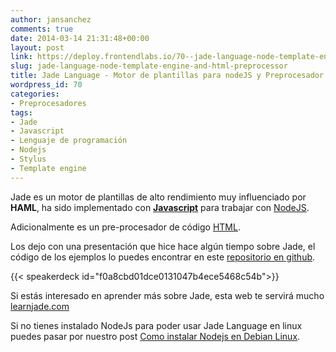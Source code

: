 ```yaml
---
author: jansanchez
comments: true
date: 2014-03-14 21:31:48+00:00
layout: post
link: https://deploy.frontendlabs.io/70--jade-language-node-template-engine-and-html-preprocessor
slug: jade-language-node-template-engine-and-html-preprocessor
title: Jade Language - Motor de plantillas para nodeJS y Preprocesador HTML
wordpress_id: 70
categories:
- Preprocesadores
tags:
- Jade
- Javascript
- Lenguaje de programación
- Nodejs
- Stylus
- Template engine
---
```


Jade es un motor de plantillas de alto rendimiento muy influenciado por **HAML**, ha sido implementado con [**Javascript**](https://frontendlabs.io/tag/javascript/) para trabajar con [NodeJS](https://frontendlabs.io/tag/nodejs/).

Adicionalmente es un pre-procesador de código [HTML](https://frontendlabs.io/tag/html/).

Los dejo con una presentación que hice hace algún tiempo sobre Jade, el código de los ejemplos lo puedes encontrar en este [repositorio en github](https://github.com/jansanchez/jade-examples).

{{< speakerdeck id="f0a8cbd01dce0131047b4ece5468c54b">}}

Si estás interesado en aprender más sobre Jade, esta web te servirá mucho [learnjade.com](http://www.learnjade.com/)

Si no tienes instalado NodeJs para poder usar Jade Language en linux puedes pasar por nuestro post [Como instalar Nodejs en Debian Linux](https://frontendlabs.io/232--como-instalar-nodejs-debian-linux).
